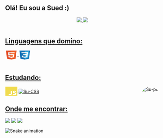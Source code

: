 ## Olá! Eu sou a Sued :)

<div align="center">
  <a href="https://github.com/suedduarte">
  <img height="180em"  src="https://github-readme-stats.vercel.app/api?username=suedduarte&show_icons=true&theme=tokyonight&include_all_commits=true&count_private=true"/>
  <img height="180em"  src="https://github-readme-stats.vercel.app/api/top-langs/?username=suedduarte&layout=compact&langs_count=7&theme=tokyonight"/>
</div>

<div style="display: inline_block"><br>
  <h2>Linguagens que domino:</h2>
  <img align="center" alt="Su-HTML" height="30" width="40" src="https://raw.githubusercontent.com/devicons/devicon/master/icons/html5/html5-original.svg">
  <img align="center" alt="Su-CSS" height="30" width="40" src="https://raw.githubusercontent.com/devicons/devicon/master/icons/css3/css3-original.svg">
</div>

<div style="display: inline_block"><br>
  <h2>Estudando: </h2>
  <img align="center" alt="Su-Js" height="30" width="40" src="https://raw.githubusercontent.com/devicons/devicon/master/icons/javascript/javascript-plain.svg">
  <img align="center" alt="Su-CSS" height="30" width="40" src="https://cdn.jsdelivr.net/gh/devicons/devicon/icons/nodejs/nodejs-original.svg"" />
  <img align="right" alt="Su-pic" height="150" style="border-radius:50px;" src="https://i.pinimg.com/564x/4f/16/0e/4f160ef9fb98cfd94a65a40d3b4221a6.jpg">        
</div>
 
<div>
  <h2>Onde me encontrar: </h2>
  <a href="https://www.linkedin.com/in/sued-duarte-4111a3270" target="_blank"><img src="https://img.shields.io/badge/-LinkedIn-%230077B5?style=for-the-badge&logo=linkedin&logoColor=white" target="_blank"></a>  
   <a href = "mailto:suedduarte57@gmail.com"><img src="https://img.shields.io/badge/-Gmail-%23333?style=for-the-badge&logo=gmail&logoColor=white" target="_blank"></a>
  <a href="https://instagram.com/sued_duarte" target="_blank"><img src="https://img.shields.io/badge/-Instagram-%23E4405F?style=for-the-badge&logo=instagram&logoColor=white" target="_blank"></a>
</div>

![Snake animation](https://github.com/suedduarte/suedduarte/blob/output/github-contribution-grid-snake.svg)
